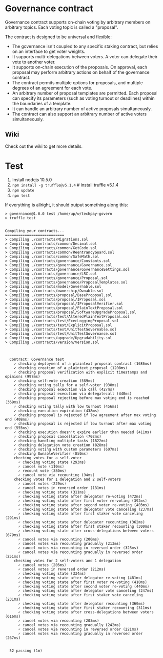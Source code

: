 # Governance contract

Governance contract supports on-chain voting by arbitrary members on arbitrary topics. Each voting topic is called a "proposal".

The contract is designed to be universal and flexible:
- The governance isn't coupled to any specific staking contract, but relies on an interface to get voter weights.
- It supports multi-delegations between voters. A voter can delegate their vote to another voter.
- It supports on-chain execution of the proposals. On approval, each proposal may perform arbitrary actions on behalf of the governance contract.
- The contract permits multiple options for proposals, and multiple degrees of an agreement for each vote.
- An arbitrary number of proposal templates are permitted. Each proposal can specify its parameters (such as voting turnout or deadlines) within the boundaries of a template.
- It can handle an arbitrary number of active proposals simultaneously.
- The contract can also support an arbitrary number of active voters simultaneously.

## Wiki

Check out the wiki to get more details.

# Test

1. Install nodejs 10.5.0
2. `npm install -g truffle@v5.1.4` # install truffle v5.1.4
3. `npm update`
4. `npm test`

If everything is allright, it should output something along this:
```
> governance@1.0.0 test /home/up/w/techpay-govern
> truffle test


Compiling your contracts...
===========================
> Compiling ./contracts/Migrations.sol
> Compiling ./contracts/common/Decimal.sol
> Compiling ./contracts/common/GetCode.sol
> Compiling ./contracts/common/ReentrancyGuard.sol
> Compiling ./contracts/common/SafeMath.sol
> Compiling ./contracts/governance/Constants.sol
> Compiling ./contracts/governance/Governance.sol
> Compiling ./contracts/governance/GovernanceSettings.sol
> Compiling ./contracts/governance/LRC.sol
> Compiling ./contracts/governance/Proposal.sol
> Compiling ./contracts/governance/ProposalTemplates.sol
> Compiling ./contracts/model/Governable.sol
> Compiling ./contracts/ownership/Ownable.sol
> Compiling ./contracts/proposal/BaseProposal.sol
> Compiling ./contracts/proposal/IProposal.sol
> Compiling ./contracts/proposal/IProposalVerifier.sol
> Compiling ./contracts/proposal/PlainTextProposal.sol
> Compiling ./contracts/proposal/SoftwareUpgradeProposal.sol
> Compiling ./contracts/test/AlteredPlainTextProposal.sol
> Compiling ./contracts/test/ExecLoggingProposal.sol
> Compiling ./contracts/test/ExplicitProposal.sol
> Compiling ./contracts/test/UnitTestGovernable.sol
> Compiling ./contracts/test/UnitTestGovernance.sol
> Compiling ./contracts/upgrade/Upgradability.sol
> Compiling ./contracts/version/Version.sol



  Contract: Governance test
    ✓ checking deployment of a plaintext proposal contract (1686ms)
    ✓ checking creation of a plaintext proposal (1208ms)
    ✓ checking proposal verification with explicit timestamps and opinions (997ms)
    ✓ checking self-vote creation (589ms)
    ✓ checking voting tally for a self-voter (938ms)
    ✓ checking proposal execution via call (427ms)
    ✓ checking proposal execution via delegatecall (440ms)
    ✓ checking proposal rejecting before max voting end is reached (369ms)
    ✓ checking voting tally with low turnout (456ms)
    ✓ checking execution expiration (438ms)
    ✓ checking proposal is rejected if low agreement after max voting end (408ms)
    ✓ checking proposal is rejected if low turnout after max voting end (555ms)
    ✓ checking execution doesn't expire earlier than needed (411ms)
    ✓ checking proposal cancellation (702ms)
    ✓ checking handling multiple tasks (1822ms)
    ✓ checking delegation vote creation (828ms)
    ✓ checking voting with custom parameters (607ms)
    ✓ checking OwnableVerifier (850ms)
    checking votes for a self-voter
      ✓ checking voting state (293ms)
      ✓ cancel vote (110ms)
      ✓ recount vote (380ms)
      ✓ cancel vote via recounting (94ms)
    checking votes for 1 delegation and 2 self-voters
      ✓ cancel votes (229ms)
      ✓ cancel votes in reversed order (131ms)
      ✓ checking voting state (311ms)
      ✓ checking voting state after delegator re-voting (472ms)
      ✓ checking voting state after first voter re-voting (392ms)
      ✓ checking voting state after second voter re-voting (403ms)
      ✓ checking voting state after delegator vote canceling (237ms)
      ✓ checking voting state after first staker vote canceling (291ms)
      ✓ checking voting state after delegator recounting (362ms)
      ✓ checking voting state after first staker recounting (300ms)
      ✓ checking voting state after cross-delegations between voters (679ms)
      ✓ cancel votes via recounting (200ms)
      ✓ cancel votes via recounting gradually (213ms)
      ✓ cancel votes via recounting in reversed order (328ms)
      ✓ cancel votes via recounting gradually in reversed order (251ms)
    checking votes for 2 self-voters and 1 delegation
      ✓ cancel votes (205ms)
      ✓ cancel votes in reversed order (212ms)
      ✓ checking voting state (334ms)
      ✓ checking voting state after delegator re-voting (481ms)
      ✓ checking voting state after first voter re-voting (410ms)
      ✓ checking voting state after second voter re-voting (440ms)
      ✓ checking voting state after delegator vote canceling (247ms)
      ✓ checking voting state after first staker vote canceling (231ms)
      ✓ checking voting state after delegator recounting (360ms)
      ✓ checking voting state after first staker recounting (311ms)
      ✓ checking voting state after cross-delegations between voters (616ms)
      ✓ cancel votes via recounting (203ms)
      ✓ cancel votes via recounting gradually (242ms)
      ✓ cancel votes via recounting in reversed order (221ms)
      ✓ cancel votes via recounting gradually in reversed order (267ms)


  52 passing (1m)
```
